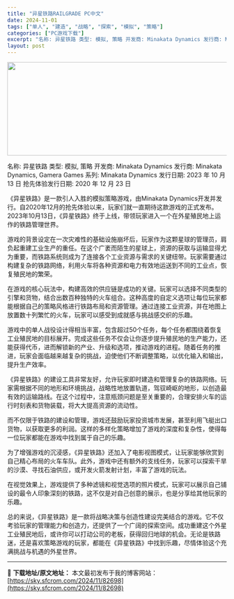 ```yaml
---
title: "异星铁路RAILGRADE PC中文"
date: 2024-11-01
tags: ["单人", "建造", "战略", "探索", "模拟", "策略"]
categories: ["PC游戏下载"]
excerpt: "名称: 异星铁路 类型: 模拟, 策略 开发商: Minakata Dynamics 发行商: Minakata Dynamics, Gamera Games 系列: Minakata Dynamics 发行日期: 2023 年 10 月 13 日 抢先体验发行日期: 2020 年 12 月 23 &hellip;"
layout: post
---
```


<img class="aligncenter size-full wp-image-82699" src="https://sky.sfcrom.com/wp-content/uploads/2024/11/2024110101321542.webp" alt="" width="660" height="215" />

名称: 异星铁路
类型: 模拟, 策略
开发商: Minakata Dynamics
发行商: Minakata Dynamics, Gamera Games
系列: Minakata Dynamics
发行日期: 2023 年 10 月 13 日
抢先体验发行日期: 2020 年 12 月 23 日

《异星铁路》是一款引人入胜的模拟策略游戏，由Minakata Dynamics开发并发行。自2020年12月的抢先体验以来，玩家们就一直期待这款游戏的正式发布。2023年10月13日，《异星铁路》终于上线，带领玩家进入一个在外星殖民地上运作的铁路管理世界。

游戏的背景设定在一次灾难性的基础设施崩坏后，玩家作为这颗星球的管理员，肩负起重建工业生产的重任。在这个广袤而陌生的星球上，资源的获取与运输显得尤为重要，而铁路系统则成为了连接各个工业资源与需求的关键纽带。玩家需要通过构建复杂的铁路网络，利用火车将各种资源和电力有效地运送到不同的工业点，恢复殖民地的繁荣。

在游戏的核心玩法中，构建高效的供应链是成功的关键。玩家可以选择不同类型的引擎和货物，结合出数百种独特的火车组合。这种高度的自定义选项让每位玩家都能根据自己的策略风格进行铁路布局和资源管理。通过连接工业资源，并在地图上放置数十列繁忙的火车，玩家可以感受到成就感与挑战感交织的乐趣。

游戏中的单人战役设计得相当丰富，包含超过50个任务，每个任务都围绕着恢复工业殖民地的目标展开。完成这些任务不仅会让你逐步提升殖民地的生产能力，还能获得代币，进而解锁新的产业、升级和选项，推动游戏的进程。随着任务的推进，玩家会面临越来越复杂的挑战，迫使他们不断调整策略，以优化输入和输出，提升生产效率。

《异星铁路》的建设工具非常友好，允许玩家即时建造和管理复杂的铁路网络。玩家需根据不同的地形和环境挑战，战略性地放置轨道，驾驭崎岖的地形，以创造最有效的运输路线。在这个过程中，注意瓶颈问题是至关重要的，合理安排火车的运行时刻表和货物装载，将大大提高资源的流动性。

而不仅限于铁路的建设和管理，游戏还鼓励玩家投资城市发展，甚至利用飞艇出口货物，以获取更多的利润。这样的多样化策略增加了游戏的深度和复杂性，使得每一位玩家都能在游戏中找到属于自己的乐趣。

为了增强游戏的沉浸感，《异星铁路》还加入了电影视图模式，让玩家能够欣赏到自己精心布局的火车车队。此外，游戏中还有额外的支线任务，玩家可以探索干旱的沙漠、寻找石油供应，或开发火箭发射计划，丰富了游戏的玩法。

在视觉效果上，游戏提供了多种滤镜和视觉选项的照片模式，玩家可以展示自己铺设的最令人印象深刻的铁路，这不仅是对自己创意的展示，也是分享给其他玩家的乐趣。

总的来说，《异星铁路》是一款将战略决策与创造性建设完美结合的游戏。它不仅考验玩家的管理能力和创造力，还提供了一个广阔的探索空间。成功重建这个外星工业殖民地后，或许你可以打动公司的老板，获得回归地球的机会。无论是铁路迷，还是喜欢策略游戏的玩家，都能在《异星铁路》中找到乐趣，尽情体验这个充满挑战与机遇的外星世界。

---
📖 **下载地址/原文地址：** 本文最初发布于我的博客网站：[https://sky.sfcrom.com/2024/11/82698](https://sky.sfcrom.com/2024/11/82698)
